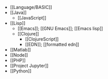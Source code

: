 - [[Language/BASIC]]
- [[Java]]
    - [[JavaScript]]
- [[Lisp]]
    - [[Emacs]]; [[GNU Emacs]]; [[Emacs lisp]]
    - [[Clojure]]
        - [[ClojureScript]]
        - [[EDN]]; [[formatted edn]]
- [[Matlab]]
- [[Node]]
- [[PHP]]
- [[Project Jupyter]]
- [[Python]]
